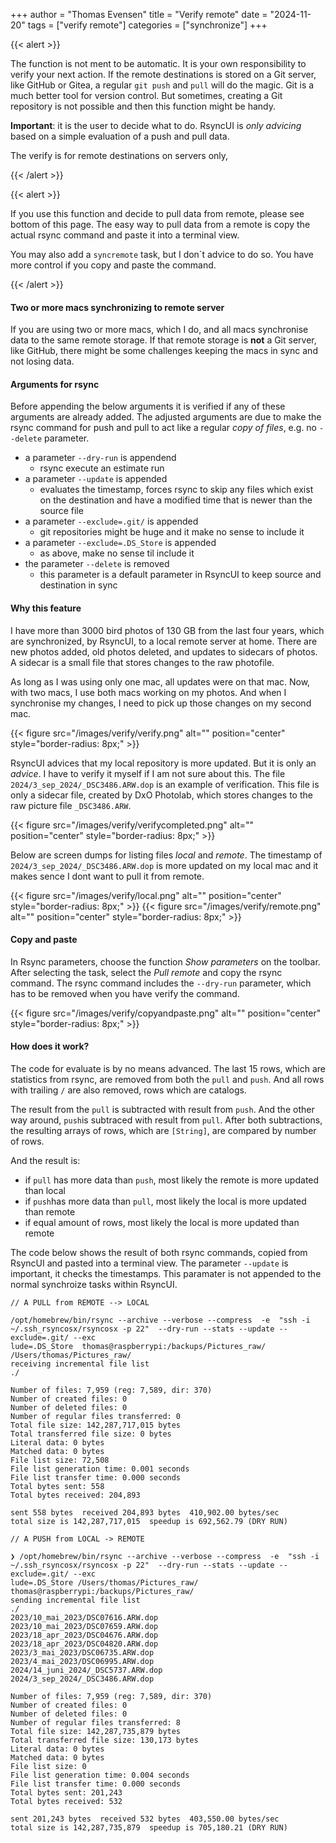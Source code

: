 +++
author = "Thomas Evensen"
title = "Verify remote"
date = "2024-11-20"
tags = ["verify remote"]
categories = ["synchronize"]
+++

{{< alert >}}

The function is not ment to be automatic. It is your own responsibility to verify your next action. If the remote destinations
is stored on a Git server, like GitHub or Gitea, a regular `git push` and `pull` will do the magic. Git is a much better
tool for version control. But sometimes, creating a Git repository is not possible and then this function might
be handy.

**Important**: it is the user to decide what to do. RsyncUI is *only advicing* based on a simple evaluation of
a push and pull data.

The verify is for remote destinations on servers only,

{{< /alert >}}

{{< alert >}}

If you use this function and decide to pull data from remote, please see bottom of this page. The easy way to pull data from a
remote is copy the actual rsync command and paste it into a terminal view.

You may also add a `syncremote` task, but I don´t advice to do so. You have more control if you copy and paste the command.

{{< /alert >}}

#### Two or more macs synchronizing to remote server

If you are using two or more macs, which I do, and all macs synchronise data to the same remote storage. If that
remote storage is **not** a Git server, like GitHub, there might be some challenges keeping the macs in sync and
not losing data.

#### Arguments for rsync

Before appending the below arguments it is verified if any of these arguments are already added. The adjusted arguments
are due to make the rsync command for push and pull to act like a regular *copy of files*, e.g. no `--delete` parameter.

- a parameter `--dry-run` is appendend
  - rsync execute an estimate run
- a parameter `--update` is appended
  - evaluates the timestamp, forces rsync to skip any files which exist on the destination and have a modified time that is newer than the source file
- a parameter `--exclude=.git/` is appended
  - git repositories might be huge and it make no sense to include it
- a parameter `--exclude=.DS_Store` is appended
  - as above, make no sense til include it
- the parameter `--delete` is removed
  - this parameter is a default parameter in RsyncUI to keep source and destination in sync

#### Why this feature

I have more than 3000 bird photos of 130 GB from the last four years, which are synchronized, by RsyncUI,
to a local remote server at home. There are new photos added, old photos deleted, and updates to sidecars of photos. A sidecar is a small
file that stores changes to the raw photofile.

As long as I was using only one mac, all updates were on that mac. Now, with two macs, I use both macs working on my photos.
And when I synchronise my changes, I need to pick up those changes on my second mac.

{{< figure src="/images/verify/verify.png" alt="" position="center" style="border-radius: 8px;" >}}

RsyncUI advices that my local repository is more updated. But it is only an *advice*. I have to verify it
myself if I am not sure about this. The file `2024/3_sep_2024/_DSC3486.ARW.dop` is an example of verification.
This file is only a sidecar file, created by DxO Photolab, which stores changes to the raw picture file
`_DSC3486.ARW`.

{{< figure src="/images/verify/verifycompleted.png" alt="" position="center" style="border-radius: 8px;" >}}

Below are screen dumps for listing files *local* and *remote*. The timestamp of `2024/3_sep_2024/_DSC3486.ARW.dop` is more
updated on my local mac and it makes sence I dont want to pull it from remote.

{{< figure src="/images/verify/local.png" alt="" position="center" style="border-radius: 8px;" >}}
{{< figure src="/images/verify/remote.png" alt="" position="center" style="border-radius: 8px;" >}}

#### Copy and paste

In Rsync parameters, choose the function *Show parameters* on the toolbar. After selecting the task, select the *Pull remote*
and copy the rsync command. The rsync command includes the `--dry-run` parameter, which has to be removed when you have verify
the command.

{{< figure src="/images/verify/copyandpaste.png" alt="" position="center" style="border-radius: 8px;" >}}


#### How does it work?

The code for evaluate is by no means advanced. The last 15 rows, which are statistics from rsync, are removed from both
the `pull` and `push`. And all rows with trailing `/` are also removed, rows which are catalogs.

The result from the `pull` is subtracted with result from `push`. And the other way around, `push`is subtraced with result
from `pull`. After both subtractions, the resulting arrays of rows, which are `[String]`, are compared by number of rows.

And the result is:

- if `pull` has more data than `push`, most likely the remote is more updated than local
- if `push`has more data than `pull`, most likely the local is more updated than remote
- if equal amount of rows, most likely the local is more updated than remote

The code below shows the result of both rsync commands, copied from RsyncUI and pasted into a
terminal view. The parameter `--update` is important, it checks the timestamps. This paramater is
not appended to the normal synchroize tasks within RsyncUI.

```code
// A PULL from REMOTE --> LOCAL

/opt/homebrew/bin/rsync --archive --verbose --compress  -e  "ssh -i ~/.ssh_rsyncosx/rsyncosx -p 22"  --dry-run --stats --update --exclude=.git/ --exc
lude=.DS_Store  thomas@raspberrypi:/backups/Pictures_raw/ /Users/thomas/Pictures_raw/
receiving incremental file list
./

Number of files: 7,959 (reg: 7,589, dir: 370)
Number of created files: 0
Number of deleted files: 0
Number of regular files transferred: 0
Total file size: 142,287,717,015 bytes
Total transferred file size: 0 bytes
Literal data: 0 bytes
Matched data: 0 bytes
File list size: 72,508
File list generation time: 0.001 seconds
File list transfer time: 0.000 seconds
Total bytes sent: 558
Total bytes received: 204,893

sent 558 bytes  received 204,893 bytes  410,902.00 bytes/sec
total size is 142,287,717,015  speedup is 692,562.79 (DRY RUN)

// A PUSH from LOCAL -> REMOTE

❯ /opt/homebrew/bin/rsync --archive --verbose --compress  -e  "ssh -i ~/.ssh_rsyncosx/rsyncosx -p 22"  --dry-run --stats --update --exclude=.git/ --exc
lude=.DS_Store /Users/thomas/Pictures_raw/ thomas@raspberrypi:/backups/Pictures_raw/
sending incremental file list
./
2023/10_mai_2023/DSC07616.ARW.dop
2023/10_mai_2023/DSC07659.ARW.dop
2023/18_apr_2023/DSC04676.ARW.dop
2023/18_apr_2023/DSC04820.ARW.dop
2023/3_mai_2023/DSC06735.ARW.dop
2023/4_mai_2023/DSC06995.ARW.dop
2024/14_juni_2024/_DSC5737.ARW.dop
2024/3_sep_2024/_DSC3486.ARW.dop

Number of files: 7,959 (reg: 7,589, dir: 370)
Number of created files: 0
Number of deleted files: 0
Number of regular files transferred: 8
Total file size: 142,287,735,879 bytes
Total transferred file size: 130,173 bytes
Literal data: 0 bytes
Matched data: 0 bytes
File list size: 0
File list generation time: 0.004 seconds
File list transfer time: 0.000 seconds
Total bytes sent: 201,243
Total bytes received: 532

sent 201,243 bytes  received 532 bytes  403,550.00 bytes/sec
total size is 142,287,735,879  speedup is 705,180.21 (DRY RUN)
```

